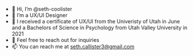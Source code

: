 - 👋 Hi, I’m @seth-coolister
- 👀 I’m a UX/UI Designer
- 🌱 I received a certificate of UX/UI from the Univeristy of Utah in June and a Bachelors of Science in Psychology from Utah Valley University in 2021
- 💞️ Feel free to reach out for inquiries
- 📫 You can reach me at seth.callister3@gmail.com

<!---
seth-coolister/seth-coolister is a ✨ special ✨ repository because its `README.md` (this file) appears on your GitHub profile.
You can click the Preview link to take a look at your changes.
--->

